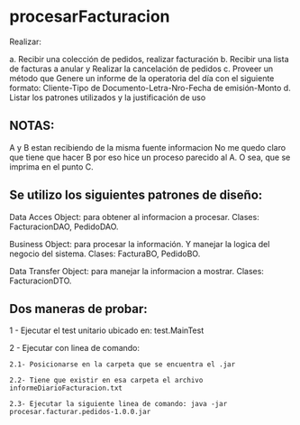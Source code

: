 # procesarFacturacion

Realizar:

a. Recibir una colección de pedidos, realizar facturación
b. Recibir una lista de facturas a anular y Realizar la cancelación de pedidos
c. Proveer un método que Genere un informe de la operatoria del día con el
siguiente formato:
   Cliente-Tipo de Documento-Letra-Nro-Fecha de emisión-Monto
d. Listar los patrones utilizados y la justificación de uso    

## NOTAS:
A y B estan recibiendo de la misma fuente informacion
No me quedo claro que tiene que hacer B por eso hice un proceso parecido al A. O sea,
que se imprima en el punto C.


## Se utilizo los siguientes patrones de diseño: 

Data Acces Object: para obtener al informacion a procesar.
Clases: FacturacionDAO, PedidoDAO.    

Business Object: para procesar la información. Y manejar la logica del negocio del sistema.
Clases: FacturaBO, PedidoBO.

Data Transfer Object: para manejar la informacion a mostrar. 
Clases: FacturacionDTO.



## Dos maneras de probar:

1 - Ejecutar el test unitario ubicado en:
     test.MainTest
     
2 - Ejecutar con linea de comando:

    2.1- Posicionarse en la carpeta que se encuentra el .jar
    
    2.2- Tiene que existir en esa carpeta el archivo informeDiarioFacturacion.txt
    
    2.3- Ejecutar la siguiente linea de comando: java -jar   procesar.facturar.pedidos-1.0.0.jar

    
